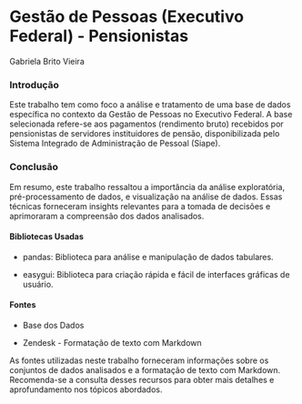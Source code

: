 # Gestão de Pessoas (Executivo Federal) - Pensionistas
Gabriela Brito Vieira

### Introdução

Este trabalho tem como foco a análise e tratamento de uma base de dados específica no contexto da Gestão de Pessoas no Executivo Federal. A base selecionada refere-se aos pagamentos (rendimento bruto) recebidos por pensionistas de servidores instituidores de pensão, disponibilizada pelo Sistema Integrado de Administração de Pessoal (Siape).

### Conclusão
Em resumo, este trabalho ressaltou a importância da análise exploratória, pré-processamento de dados, e visualização na análise de dados. Essas técnicas forneceram insights relevantes para a tomada de decisões e aprimoraram a compreensão dos dados analisados.


#### Bibliotecas Usadas
- pandas: Biblioteca para análise e manipulação de dados tabulares.


- easygui: Biblioteca para criação rápida e fácil de interfaces gráficas de usuário.


#### Fontes

- Base dos Dados

- Zendesk - Formatação de texto com Markdown

As fontes utilizadas neste trabalho forneceram informações sobre os conjuntos de dados analisados e a formatação de texto com Markdown. Recomenda-se a consulta desses recursos para obter mais detalhes e aprofundamento nos tópicos abordados.
